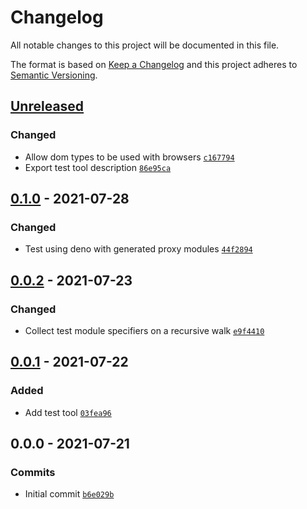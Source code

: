 # Changelog

All notable changes to this project will be documented in this file.

The format is based on [Keep a Changelog](https://keepachangelog.com/en/1.0.0/)
and this project adheres to [Semantic Versioning](https://semver.org/spec/v2.0.0.html).

## [Unreleased](https://github.com/caspervonb/sponsor/compare/0.1.0...HEAD)

### Changed

- Allow dom types to be used with browsers [`c167794`](https://github.com/caspervonb/sponsor/commit/c16779442e3b03ea54044accc9c6547cdaf8ca19)
- Export test tool description [`86e95ca`](https://github.com/caspervonb/sponsor/commit/86e95cac6baab32275a224e999c39a5885df6e33)

## [0.1.0](https://github.com/caspervonb/sponsor/compare/0.0.2...0.1.0) - 2021-07-28

### Changed

- Test using deno with generated proxy modules [`44f2894`](https://github.com/caspervonb/sponsor/commit/44f289497513847d1f2eb765fa1ef5fa06724a35)

## [0.0.2](https://github.com/caspervonb/sponsor/compare/0.0.1...0.0.2) - 2021-07-23

### Changed

- Collect test module specifiers on a recursive walk [`e9f4410`](https://github.com/caspervonb/sponsor/commit/e9f4410a7d5720de6026b323aa4025a7bac08208)

## [0.0.1](https://github.com/caspervonb/sponsor/compare/0.0.0...0.0.1) - 2021-07-22

### Added

- Add test tool [`03fea96`](https://github.com/caspervonb/sponsor/commit/03fea96d30fcd945eb6c92c41e47744f34ff8c73)

## 0.0.0 - 2021-07-21

### Commits

- Initial commit [`b6e029b`](https://github.com/caspervonb/sponsor/commit/b6e029be60de46ffa76f4fe8750182cbe978c2ed)
